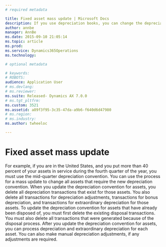 ```yaml
---
# required metadata

title: Fixed asset mass update | Microsoft Docs
description: If you use depreciation books, you can change the depreciation conventions for groups of assets that are part of the same depreciation book.
author: annbe
manager: AnnBe
ms.date: 2015-09-10 21:05:14
ms.topic: article
ms.prod: 
ms.service: Dynamics365Operations
ms.technology: 

# optional metadata

# keywords: 
# ROBOTS: 
audience: Application User
# ms.devlang: 
# ms.reviewer: 
ms.suite: Released- Dynamics AX 7.0.0
# ms.tgt_pltfrm: 
ms.custom: 3521
ms.assetid: a89f3f95-3c35-47da-a9b6-f640d6d47980
# ms.region: 
# ms.industry: 
ms.author: twheeloc

---
```


# Fixed asset mass update

For example, if you are in the United States, and you put more than 40 percent of your assets in service during the fourth quarter of the year, you must use the mid-quarter depreciation convention. You can use the process for a mass update to change all assets that require the new depreciation convention. When you update the depreciation convention for assets, you delete all depreciation transactions that exist for those assets. You also delete all transactions for depreciation adjustments, transactions for bonus depreciation, and transactions for extraordinary depreciation for those assets. To update the depreciation convention for assets that have already been disposed of, you must first delete the existing disposal transactions. You must also delete all transactions that were generated because of the disposal process. After you update the depreciation convention for assets, you can process depreciation and extraordinary depreciation for each asset. You can also make manual depreciation adjustments, if any adjustments are required.



